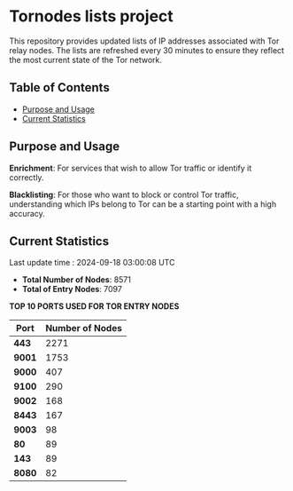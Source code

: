 # Tornodes lists project

This repository provides updated lists of IP addresses associated with Tor relay nodes. The lists are refreshed every 30 minutes to ensure they reflect the most current state of the Tor network.

## Table of Contents

- [Purpose and Usage](#purpose-and-usage)
- [Current Statistics](#current-statistics)


## Purpose and Usage

**Enrichment**: For services that wish to allow Tor traffic or identify it correctly.

**Blacklisting**: For those who want to block or control Tor traffic, understanding which IPs belong to Tor can be a starting point with a high accuracy.

## Current Statistics

Last update time : 2024-09-18 03:00:08 UTC

- **Total Number of Nodes**: 8571
- **Total of Entry Nodes**: 7097

**TOP 10 PORTS USED FOR TOR ENTRY NODES**

| **Port** | **Number of Nodes** |
|------|-----------------|
| **443**   | 2271  |
| **9001**   | 1753  |
| **9000**   | 407  |
| **9100**   | 290  |
| **9002**   | 168  |
| **8443**   | 167  |
| **9003**   | 98  |
| **80**   | 89  |
| **143**   | 89  |
| **8080**   | 82  |

